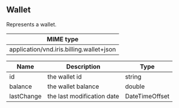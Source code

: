 ## Wallet

Represents a wallet.

| MIME type                                 |
|-------------------------------------------|
| application/vnd.iris.billing.wallet+json |

| Name               | Description                                  | Type                                    |
|--------------------|----------------------------------------------|-----------------------------------------|
| id                 | the wallet id                                | string                                  |
| balance            | the wallet balance                           | double                                  |
| lastChange         | the last modification date                   | DateTimeOffset                          |